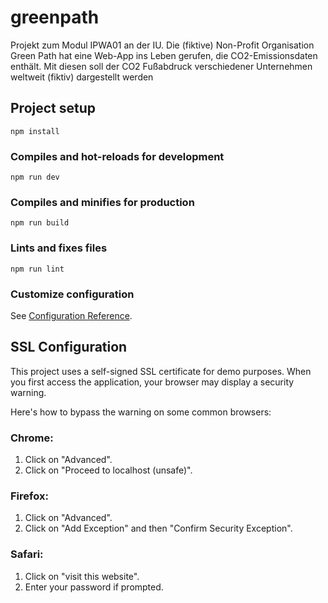 # greenpath

Projekt zum Modul IPWA01 an der IU. Die (fiktive) Non-Profit Organisation Green Path hat eine Web-App ins Leben gerufen, die CO2-Emissionsdaten enthält. Mit diesen soll der CO2 Fußabdruck verschiedener Unternehmen weltweit (fiktiv) dargestellt werden

## Project setup
```
npm install
```

### Compiles and hot-reloads for development
```
npm run dev
```

### Compiles and minifies for production
```
npm run build
```

### Lints and fixes files
```
npm run lint
```

### Customize configuration
See [Configuration Reference](https://vitejs.dev/guide/cli.html).

## SSL Configuration

This project uses a self-signed SSL certificate for demo purposes. When you first access the application, your browser may display a security warning.

Here's how to bypass the warning on some common browsers:

### Chrome:
1. Click on "Advanced".
2. Click on "Proceed to localhost (unsafe)".

### Firefox:
1. Click on "Advanced".
2. Click on "Add Exception" and then "Confirm Security Exception".

### Safari:
1. Click on "visit this website".
2. Enter your password if prompted.
